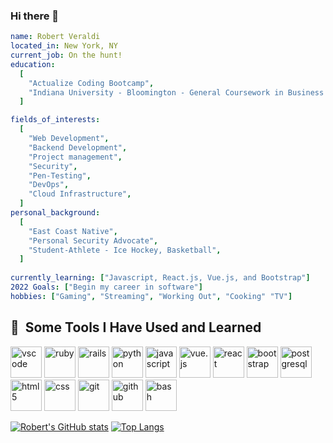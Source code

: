 ### Hi there 👋

```yaml
name: Robert Veraldi
located_in: New York, NY
current_job: On the hunt!
education: 
  [
    "Actualize Coding Bootcamp",
    "Indiana University - Bloomington - General Coursework in Business and Informatics"
  ]

fields_of_interests:
  [
    "Web Development",
    "Backend Development",
    "Project management",
    "Security",
    "Pen-Testing",
    "DevOps",
    "Cloud Infrastructure",
  ]
personal_background:
  [
    "East Coast Native",
    "Personal Security Advocate",
    "Student-Athlete - Ice Hockey, Basketball",
  ]
  
currently_learning: ["Javascript, React.js, Vue.js, and Bootstrap"]
2022 Goals: ["Begin my career in software"]
hobbies: ["Gaming", "Streaming", "Working Out", "Cooking" "TV"]
```

<h2> 🚀 &nbsp;Some Tools I Have Used and Learned</h2>
<p align="left">
<img src="https://cdn.jsdelivr.net/gh/devicons/devicon/icons/vscode/vscode-original.svg" alt="vscode" width="50" height="50"/>
<img src="https://cdn.jsdelivr.net/gh/devicons/devicon/icons/ruby/ruby-original.svg" alt="ruby" width="50" height="50"/>
<img src="https://cdn.jsdelivr.net/gh/devicons/devicon/icons/rails/rails-original-wordmark.svg" alt="rails" width="50" height="50" /> 
<img src="https://cdn.jsdelivr.net/gh/devicons/devicon/icons/python/python-original.svg" alt="python" width="50" height="50" />
<img src="https://cdn.jsdelivr.net/gh/devicons/devicon/icons/javascript/javascript-original.svg" alt="javascript" width="50" height="50" />
<img src="https://cdn.jsdelivr.net/gh/devicons/devicon/icons/vuejs/vuejs-original.svg" alt="vue.js" width="50" height="50" />
<img src="https://cdn.jsdelivr.net/gh/devicons/devicon/icons/react/react-original.svg" alt="react" width="50" height="50" />  
<img src="https://cdn.jsdelivr.net/gh/devicons/devicon/icons/bootstrap/bootstrap-original.svg" alt="bootstrap" width="50" height="50" />  
<img src="https://cdn.jsdelivr.net/gh/devicons/devicon/icons/postgresql/postgresql-original.svg"  alt="postgresql" width="50" height="50" />  
<img src="https://cdn.jsdelivr.net/gh/devicons/devicon/icons/html5/html5-original.svg"  alt="html5" width="50" height="50" />  
<img src="https://cdn.jsdelivr.net/gh/devicons/devicon/icons/css3/css3-original.svg"  alt="css" width="50" height="50" />  
<img src="https://cdn.jsdelivr.net/gh/devicons/devicon/icons/git/git-original.svg"  alt="git" width="50" height="50" />  
<img src="https://cdn.jsdelivr.net/gh/devicons/devicon/icons/github/github-original.svg"  alt="github" width="50" height="50" /> 
<img src="https://cdn.jsdelivr.net/gh/devicons/devicon/icons/bash/bash-original.svg"  alt="bash" width="50" height="50" />

[![Robert's GitHub stats](https://github-readme-stats.vercel.app/api?username=robertveraldi&show_icons=true&theme=dracula)](https://github.com/anuraghazra/github-readme-stats)
[![Top Langs](https://github-readme-stats.vercel.app/api/top-langs/?username=robertveraldi&layout=compact&theme=dracula)](https://github.com/anuraghazra/github-readme-stats)
<!--
**robertveraldi/robertveraldi** is a ✨ _special_ ✨ repository because its `README.md` (this file) appears on your GitHub profile.

Here are some ideas to get you started:

- 🔭 I’m currently working on ...
- 🌱 I’m currently learning ...
- 👯 I’m looking to collaborate on ...
- 🤔 I’m looking for help with ...
- 💬 Ask me about ...
- 📫 How to reach me: ...
- 😄 Pronouns: ...
- ⚡ Fun fact: ...
-->
